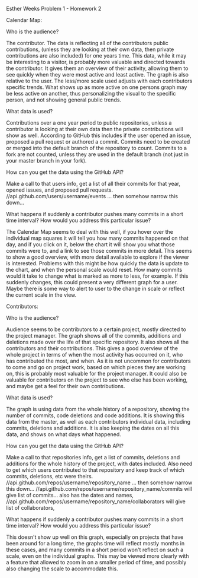 Esther Weeks Problem 1 - Homework 2

Calendar Map:

Who is the audience?

The contributor. The data is reflecting all of the contributors public contributions, 
(unless they are looking at their own data, then private contributions are also included)
for one years time. This data, while it may be interesting to a visitor, is probably more
valuable and directed towards the contributor. It gives them an overview of their
activity, allowing them to see quickly when they were most active and least active. The 
graph is also relative to the user. The less/more scale used adjusts with each contributors 
specific trends. What shows up as more active on one persons graph may be less active on 
another, thus personalizing the visual to the specific person, and not showing general 
public trends. 

What data is used?

Contributions over a one year period to public repositories, unless a contributor is 
looking at their own data then the private contributions will show as well. According to
GitHub this includes if the user opened an issue, proposed a pull request or authored a 
commit. Commits need to be created or merged into the default branch of the repository to 
count.  Commits to a fork are not counted, unless they are used in the default branch (not
just in your master branch in your fork). 

How can you get the data using the GitHub API?

Make a call to that users info, get a list of all their commits for that year, opened issues,
and proposed pull requests.  //api.github.com/users/username/events ... then somehow narrow 
this down... 

What happens if suddenly a contributor pushes many commits in a short time interval? 
How would you address this particular issue?

The Calendar Map seems to deal with this well, if you hover over the individual map squares
it will tell you how many commits happened on that day, and if you click on it, below the 
chart it will show you what those commits were to, and a link to see those commits in more
detail. This seems to show a good overview, with more detail available to explore if the 
viewer is interested. Problems with this might be how quickly the data is update to the chart,
and when the personal scale would reset. How many commits would it take to change what is 
marked as more to less, for example. If this suddenly changes, this could present a very 
different graph for a user. Maybe there is some way to alert to user to the change in scale or
reflect the current scale in the view. 

Contributors:

Who is the audience?

Audience seems to be contributors to a certain project, mostly directed to the project
manager. The graph shows all of the commits, additions and deletions made over the life of
that specific repository. It also shows all the contributors and their contributions. This 
gives a good overview of the whole project in terms of when the most activity has occurred
on it, who has contributed the most, and when. As it is not uncommon for contributors to
come and go on project work, based on which pieces they are working on, this is probably 
most valuable for the project manager. It could also be valuable for contributors on the
project to see who else has been working, and maybe get a feel for their own contributions.

What data is used?

The graph is using data from the whole history of a repository, showing the number of
commits, code deletions and code additions. It is showing this data from the master, 
as well as each contributors individual data, including commits, deletions and additions. 
It is also keeping the dates on all this data, and shows on what days what happened. 

How can you get the data using the GitHub API?

Make a call to that repositories info, get a list of commits, deletions and additions for 
the whole history of the project, with dates included. Also need to get which users 
contributed to that repository and keep track of which commits, deletions, etc were
theirs. 
  //api.github.com/repos/username/repository_name ... then somehow narrow 
this down...  //api.github.com/repos/username/repository_name/commits will give list of 
commits... also has the dates and names, 
 //api.github.com/repos/username/repository_name/collaborators will give list
of collaborators, 

What happens if suddenly a contributor pushes many commits in a short time interval? 
How would you address this particular issue? 

This doesn't show up well on this graph, especially on projects that have been around for
a long time, the graphs time will reflect mostly months in these cases, and many commits 
in a short period won't reflect on such a scale, even on the individual graphs. This may
be viewed more clearly with a feature that allowed to zoom in on a smaller period of time,
and possibly also changing the scale to accommodate this. 


